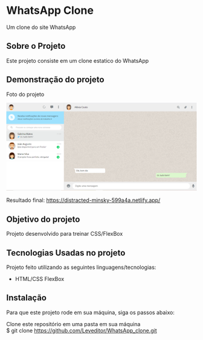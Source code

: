 # WhatsApp Clone

Um clone do site WhatsApp

## Sobre o Projeto

Este projeto consiste em um clone estatico do WhatsApp 

## Demonstração do projeto

Foto do projeto

![Foto do projeto](FotoWhatsApp.PNG)

Resultado final: https://distracted-minsky-599a4a.netlify.app/

## Objetivo do projeto

Projeto desenvolvido para treinar CSS/FlexBox

## Tecnologias Usadas no projeto

Projeto feito utilizando as seguintes linguagens/tecnologias: 

* HTML/CSS FlexBox

## Instalação

Para que este projeto rode em sua máquina, siga os passos abaixo:

Clone este repositório em uma pasta em sua máquina  
$ git clone https://github.com/Leveditor/WhatsApp_clone.git
